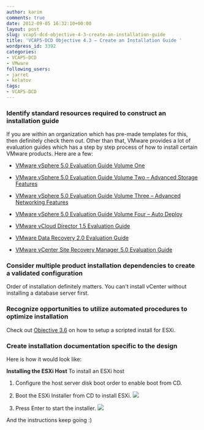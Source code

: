 ```yaml
---
author: karim
comments: true
date: 2012-09-05 16:32:10+00:00
layout: post
slug: vcap5-dcd-objective-4-3-create-an-installation-guide
title: 'VCAP5-DCD Objective 4.3 – Create an Installation Guide '
wordpress_id: 3392
categories:
- VCAP5-DCD
- VMware
following_users:
- jarret
- kelatov
tags:
- VCAP5-DCD
---
```


### Identify standard resources required to construct an installation guide


If you are within an organization which has pre-made templates for this, then definitely check them out. Other than that, VMware provides a lot of evaluation guides which has a step by step process of how to install certain VMware products. Here are a few:



	
  * [VMware vSphere 5.0 Evaluation Guide Volume One](http://www.vmware.com/files/pdf/products/vsphere/VMware-vSphere-Evaluation-Guide-1.pdf)

	
  * [VMware vSphere 5.0 Evaluation Guide Volume Two – Advanced Storage Features](http://www.vmware.com/files/pdf/products/vsphere/VMware-vSphere-Evaluation-Guide-2-Advanced-Storage.pdf)

	
  * [VMware vSphere 5.0 Evaluation Guide Volume Three – Advanced Networking Features](http://www.vmware.com/files/pdf/products/vsphere/VMware-vSphere-Evaluation-Guide-3-Advanced-Networking.pdf)

	
  * [VMware vSphere 5.0 Evaluation Guide Volume Four – Auto Deploy](http://www.vmware.com/files/pdf/products/vsphere/VMware-vSphere-Evaluation-Guide-4-Auto-Deploy.pdf)

	
  * [VMware vCloud Director 1.5 Evaluation Guide](http://www.vmware.com/files/pdf/techpaper/VMW-vCloud-Director1_5-EvalGuide.pdf)

	
  * [VMware Data Recovery 2.0 Evaluation Guide](http://www.vmware.com/files/pdf/products/DR/VMware-Data-Recovery-Evaluation-Guide.pdf)

	
  * [VMware vCenter Site Recovery Manager  5.0 Evaluation Guide](http://www.vmware.com/files/pdf/products/SRM/VMware-vCenter-Site-Recovery-Manager-Evaluation-Guide.pdf)




### Consider multiple product installation dependencies to create a validated configuration


Order of installation definitely matters. You can't install vCenter without installing a database server first.


### Recognize opportunities to utilize automated procedures to optimize installation


Check out [Objective 3.6](http://virtuallyhyper.com/2012/09/vcap5-dcd-objective-3-6-determine-datacenter-management-options-for-a-vsphere-5-physical-design/) on how to setup a scripted install for ESXi.


### Create installation documentation specific to the design


Here is how it would look like:

**Installing the ESXi Host**
To install an ESXi host



	
  1. Configure the host server disk boot order to enable boot from CD.

	
  2. Boot the ESXi Installer from CD to install ESXi.
[![](http://virtuallyhyper.com/wp-content/uploads/2012/09/install-esxi-1st.png)](http://virtuallyhyper.com/wp-content/uploads/2012/09/install-esxi-1st.png)

	
  3. Press Enter to start the installer.
[![](http://virtuallyhyper.com/wp-content/uploads/2012/09/esxi-install-2nd.png)](http://virtuallyhyper.com/wp-content/uploads/2012/09/esxi-install-2nd.png)


And the instructions keep going :)
